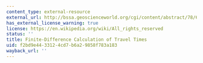 ```yaml
---
content_type: external-resource
external_url: http://bssa.geoscienceworld.org/cgi/content/abstract/78/6/2062
has_external_license_warning: true
license: https://en.wikipedia.org/wiki/All_rights_reserved
status: ''
title: Finite-Difference Calculation of Travel Times
uid: f2bd9e44-3312-4cd7-b6a2-9858f783a183
wayback_url: ''
---
```

